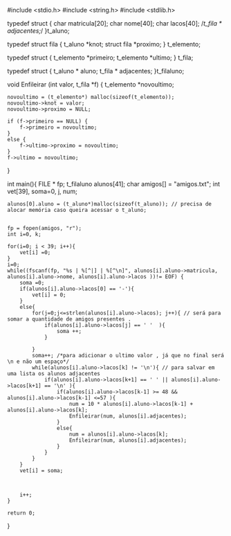 #include <stdio.h>
#include <string.h>
#include <stdlib.h>

typedef struct {
	char matricula[20];
	char nome[40];
	char lacos[40];
	/*t_fila * adjacentes;*/
}t_aluno;


typedef struct fila {
	t_aluno *knot;
	struct fila *proximo;
} t_elemento;


typedef struct {
	t_elemento *primeiro;
	t_elemento *ultimo;
} t_fila;

typedef struct {
	t_aluno * aluno;
	t_fila * adjacentes;
}t_filaluno;

void Enfileirar (int valor, t_fila *f) {
	t_elemento *novoultimo;	

	novoultimo = (t_elemento*) malloc(sizeof(t_elemento));		
	novoultimo->knot = valor;									
	novoultimo->proximo = NULL;									

	if (f->primeiro == NULL) {									
		f->primeiro = novoultimo;
	}
	else {
		f->ultimo->proximo = novoultimo;						
	}
	f->ultimo = novoultimo;										
}

int main(){
	FILE * fp;
	t_filaluno alunos[41];
	char amigos[] = "amigos.txt";
	int vet[39], soma=0, j, num;
	
	alunos[0].aluno = (t_aluno*)malloc(sizeof(t_aluno)); // precisa de alocar memória caso queira acessar o t_aluno;

	
	fp = fopen(amigos, "r");
	int i=0, k;
	
	for(i=0; i < 39; i++){
		vet[i] =0; 
	}
	i=0;
	while((fscanf(fp, "%s | %[^|] | %[^\n]", alunos[i].aluno->matricula, alunos[i].aluno->nome, alunos[i].aluno->lacos ))!= EOF) {
		soma =0;
		if(alunos[i].aluno->lacos[0] == '-'){
			vet[i] = 0;
		}
		else{	
			for(j=0;j<=strlen(alunos[i].aluno->lacos); j++){ // será para somar a quantidade de amigos presentes .
				if(alunos[i].aluno->lacos[j] == ' '  ){
					soma ++;					
				}
				
			}	
			soma++; /*para adicionar o ultimo valor , já que no final será \n e não um espaço*/
			while(alunos[i].aluno->lacos[k] != '\n'){ // para salvar em uma lista os alunos adjacentes
				if(alunos[i].aluno->lacos[k+1] == ' ' || alunos[i].aluno->lacos[k+1] == '\n' ){
					if(alunos[i].aluno->lacos[k-1] >= 48 && alunos[i].aluno->lacos[k-1] <=57 ){
						num = 10 * alunos[i].aluno->lacos[k-1] + alunos[i].aluno->lacos[k];
						Enfileirar(num, alunos[i].adjacentes);
					}
					else{
						num = alunos[i].aluno->lacos[k];
						Enfileirar(num, alunos[i].adjacentes);
					}
				}
			}
		}
		vet[i] = soma;



		i++;
	}

	return 0;
}	
